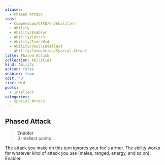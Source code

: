 ```yaml
---
aliases:
  - Phased Attack
tags:
  - Compendium/CSRD/en/Abilities
  - Ability
  - Ability/Enabler
  - Ability/Cost/3
  - Ability/Tier/Mid
  - Ability/Pool/Intellect
  - Ability/Categories/Special-Attack
title: Phased Attack
collection: Abilities
kind: Ability
action: false
enabler: true
cost: '3'
tier: Mid
pools:
  - Intellect
categories:
  - Special-Attack
---
```

## Phased Attack  
>**Enabler**  
>3 Intellect points
  
The attack you make on this turn ignores your foe's armor. The ability works for whatever kind of attack you use (melee, ranged, energy, and so on). Enabler.
